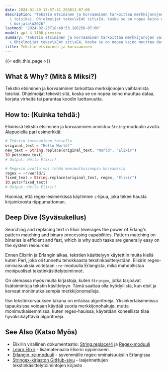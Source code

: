 ```yaml
---
date: 2024-01-20 17:57:31.203811-07:00
description: "Tekstin etsiminen ja korvaaminen tarkoittaa merkkijonojen vaihtamista\
  \ toisiksi. Ohjelmoijat tekev\xE4t sit\xE4, koska se on nopea keino muuttaa dataa,\
  \ korjata\u2026"
lastmod: '2024-02-25T18:49:53.186256-07:00'
model: gpt-4-1106-preview
summary: "Tekstin etsiminen ja korvaaminen tarkoittaa merkkijonojen vaihtamista toisiksi.\
  \ Ohjelmoijat tekev\xE4t sit\xE4, koska se on nopea keino muuttaa dataa, korjata\u2026"
title: Tekstin etsiminen ja korvaaminen
---
```


{{< edit_this_page >}}

## What & Why? (Mitä & Miksi?)
Tekstin etsiminen ja korvaaminen tarkoittaa merkkijonojen vaihtamista toisiksi. Ohjelmoijat tekevät sitä, koska se on nopea keino muuttaa dataa, korjata virheitä tai parantaa koodin luettavuutta.

## How to: (Kuinka tehdä:)
Elixirissä tekstin etsiminen ja korvaaminen onnistuu `String`-moduulin avulla. Alapuolella pari esimerkkiä:

```elixir
# Tekstin korvaaminen toisella
original_text = "Hello World!"
new_text = String.replace(original_text, "World", "Elixir")
IO.puts(new_text)
# Output: Hello Elixir!

# Regexin avulla voi tehdä monimutkaisempia korvauksia
regex = ~r/world/i
fixed_text = String.replace(original_text, regex, "Elixir")
IO.puts(fixed_text)
# Output: Hello Elixir!
```
Huomaa, että regex-esimerkissä käytimme `i`-lipua, joka tekee hausta kirjainkoosta riippumattoman.

## Deep Dive (Syväsukellus)
Searching and replacing text in Elixir leverages the power of Erlang's pattern matching and binary processing capabilities. Pattern matching on binaries is efficient and fast, which is why such tasks are generally easy on the system resources.

Ennen Elixirin ja Erlangin aikaa, tekstien käsittelyyn käytettiin muita kieliä kuten Perl, joka oli tunnettu tehokkaasta tekstinkäsittelystään. Elixirin regex-ominaisuuksia voitetaan `:re`-moduulia Erlangista, mikä mahdollistaa monipuoliset tekstinkäsittelytoiminnot.

On olemassa myös muita kirjastoja, kuten `Stringex`, jotka tarjoavat lisätoimintoja tekstin käsittelyyn. Tämä saattaa olla hyödyllistä, kun etsit ja korvaat monimutkaisempia merkkijonomalleja.

Itse tekstinkorvauksen takana on erilaisia algoritmeja. Yksinkertaisimmissa tapauksissa voidaan käyttää suoria merkkijonohakuja, mutta monimutkaisemmissa, kuten regex-hauissa, käytetään koneellista tilaa hyväksikäyttäviä algoritmeja.

## See Also (Katso Myös)
- Elixirin virallinen dokumentaatio: [String.replace/4](https://hexdocs.pm/elixir/String.html#replace/4) ja [Regex-moduuli](https://hexdocs.pm/elixir/Regex.html)
- [Learn Elixir](https://elixir-lang.org/learning.html) - lisämateriaalia Elixirin oppimiseen
- [Erlangin :re-moduuli](http://erlang.org/doc/man/re.html) - syvemmälle regex-ominaisuuksiin Erlangissa
- [Stringex-kirjaston GitHub-sivu](https://github.com/rsl/stringex) - laajennettujen tekstinkäsittelytoimintojen kirjasto
